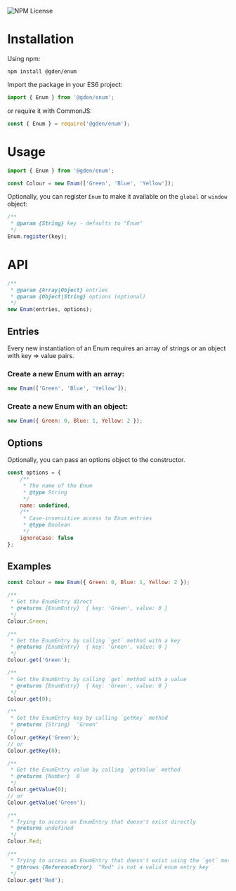 ![NPM License](https://img.shields.io/npm/l/@gden/enum?label=)

<!-- ![NPM Downloads](https://img.shields.io/npm/dw/@gden/enum?label=) -->

# Installation

Using npm:

```shell
npm install @gden/enum
```

Import the package in your ES6 project:

```js
import { Enum } from '@gden/enum';
```

or require it with CommonJS:

```js
const { Enum } = require('@gden/enum');
```

# Usage

```js
import { Enum } from '@gden/enum';

const Colour = new Enum(['Green', 'Blue', 'Yellow']);
```

Optionally, you can register `Enum` to make it available on the `global` or `window` object:

```js
/**
 * @param {String} key - defaults to "Enum"
 */
Enum.register(key);
```

# API

```js
/**
 * @param {Array|Object} entries
 * @param {Object|String} options (optional)
 */
new Enum(entries, options);
```

## Entries

Every new instantiation of an Enum requires an array of strings or an object with key => value pairs.

### Create a new Enum with an array:

```js
new Enum(['Green', 'Blue', 'Yellow']);
```

### Create a new Enum with an object:

```js
new Enum({ Green: 0, Blue: 1, Yellow: 2 });
```

## Options

Optionally, you can pass an options object to the constructor.

```js
const options = {
    /**
     * The name of the Enum
     * @type String
     */
    name: undefined,
    /**
     * Case-insensitive access to Enum entries
     * @type Boolean
     */
    ignoreCase: false
};
```

## Examples

```js
const Colour = new Enum({ Green: 0, Blue: 1, Yellow: 2 });

/**
 * Get the EnumEntry direct
 * @returns {EnumEntry}  { key: 'Green', value: 0 }
 */
Colour.Green;

/**
 * Get the EnumEntry by calling `get` method with a key
 * @returns {EnumEntry}  { key: 'Green', value: 0 }
 */
Colour.get('Green');

/**
 * Get the EnumEntry by calling `get` method with a value
 * @returns {EnumEntry}  { key: 'Green', value: 0 }
 */
Colour.get(0);

/**
 * Get the EnumEntry key by calling `getKey` method
 * @returns {String}  'Green'
 */
Colour.getKey('Green');
// or
Colour.getKey(0);

/**
 * Get the EnumEntry value by calling `getValue` method
 * @returns {Number}  0
 */
Colour.getValue(0);
// or
Colour.getValue('Green');

/**
 * Trying to access an EnumEntry that doesn't exist directly
 * @returns undefined
 */
Colour.Red;

/**
 * Trying to access an EnumEntry that doesn't exist using the `get` method
 * @throws {ReferenceError}  "Red" is not a valid enum entry key
 */
Colour.get('Red');
```
